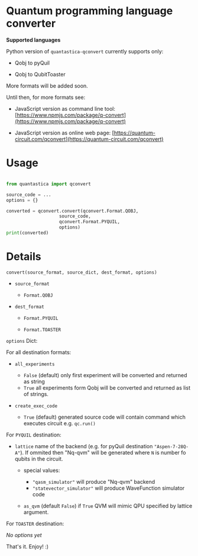 # Quantum programming language converter

**Supported languages**

Python version of `quantastica-qconvert` currently supports only:

- Qobj to pyQuil

- Qobj to QubitToaster

More formats will be added soon.

Until then, for more formats see:

- JavaScript version as command line tool: [https://www.npmjs.com/package/q-convert](https://www.npmjs.com/package/q-convert)

- JavaScript version as online web page: [https://quantum-circuit.com/qconvert](https://quantum-circuit.com/qconvert)


# Usage

```python

from quantastica import qconvert

source_code = ...
options = {}

converted = qconvert.convert(qconvert.Format.QOBJ,
                    source_code,
                    qconvert.Format.PYQUIL,
                    options)
print(converted)

```

# Details

`convert(source_format, source_dict, dest_format, options)`

- `source_format` 

	- `Format.QOBJ`

- `dest_format`

	- `Format.PYQUIL`

	- `Format.TOASTER`



`options` Dict:

For all destination formats:

- `all_experiments` 
	- `False` (default) only first experiment will be converted and returned as string
	- `True` all experiments form Qobj will be converted and returned as list of strings. 

- `create_exec_code`
	- `True` (default) generated source code will contain command which executes circuit e.g. `qc.run()`

For `PYQUIL` destination:

- `lattice` name of the backend (e.g. for pyQuil destination `"Aspen-7-28Q-A"`). If ommited then "Nq-qvm" will be generated where `N` is number fo qubits in the circuit.
	- special values: 
		- `"qasm_simulator"` will produce "Nq-qvm" backend
		- `"statevector_simulator"` will produce WaveFunction simulator code

	- `as_qvm` (default `False`) if `True` QVM will mimic QPU specified by lattice argument.

For `TOASTER` destination:

*No options yet*


That's it. Enjoy! :)
